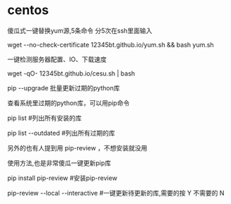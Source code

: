 # centos

傻瓜式一键替换yum源,5条命令 分5次在ssh里面输入
    
wget --no-check-certificate 12345bt.github.io/yum.sh && bash yum.sh

一键检测服务器配置、IO、下载速度

wget -qO- 12345bt.github.io/cesu.sh | bash
    
pip --upgrade 批量更新过期的python库

查看系统里过期的python库，可以用pip命令

pip list    #列出所有安装的库

pip list --outdated    #列出所有过期的库


另外的也有人提到用 pip-review ，不想安装就没用

使用方法,也是非常傻瓜一键更新pip库

pip install pip-review    #安装pip-review

pip-review --local --interactive    #一键更新待更新的库,需要的按 Y 不需要的 N
